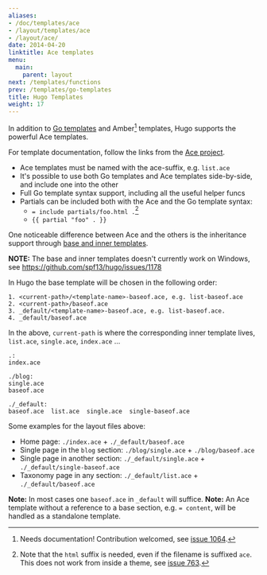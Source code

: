 ```yaml
---
aliases:
- /doc/templates/ace
- /layout/templates/ace
- /layout/ace/
date: 2014-04-20
linktitle: Ace templates
menu:
  main:
    parent: layout
next: /templates/functions
prev: /templates/go-templates
title: Hugo Templates
weight: 17
---
```


In addition to [Go templates](/templates/go-templates) and Amber[^needs-doc] templates, Hugo supports the powerful Ace templates.

For template documentation, follow the links from the [Ace project](https://github.com/yosssi/ace). 

* Ace templates must be named with the ace-suffix, e.g. `list.ace`
* It's possible to use both Go templates and Ace templates side-by-side, and include one into the other
* Full Go template syntax support, including all the useful helper funcs
* Partials can be included both with the Ace and the Go template syntax:
	* `= include partials/foo.html .`[^ace-theme]
	* `{{ partial "foo" . }}`


One noticeable difference between Ace and the others is the inheritance support through [base and inner templates](https://github.com/yosssi/ace/tree/master/examples/base_inner_template).

**NOTE:** The base and inner templates doesn't currently work on Windows, see https://github.com/spf13/hugo/issues/1178

In Hugo the base template will be chosen in the following order:

```
1. <current-path>/<template-name>-baseof.ace, e.g. list-baseof.ace
2. <current-path>/baseof.ace
3. _default/<template-name>-baseof.ace, e.g. list-baseof.ace.
4. _default/baseof.ace	
```

In the above, `current-path` is where the corresponding inner template lives, `list.ace`, `single.ace`, `index.ace` ...

```
.:
index.ace

./blog:
single.ace
baseof.ace

./_default:
baseof.ace  list.ace  single.ace  single-baseof.ace
```

Some examples for the layout files above:

* Home page: `./index.ace` +  `./_default/baseof.ace` 
* Single page in the `blog` section: `./blog/single.ace` +  `./blog/baseof.ace`
* Single page in another section: `./_default/single.ace` +  `./_default/single-baseof.ace`
* Taxonomy page in any section: `./_default/list.ace` +  `./_default/baseof.ace`

**Note:** In most cases one `baseof.ace` in `_default` will suffice.
**Note:** An Ace template without a reference to a base section, e.g. `= content`, will be handled as a standalone template.


[^ace-theme]: Note that the `html` suffix is needed, even if the filename is suffixed `ace`. This does not work from inside a theme, see [issue 763](https://github.com/spf13/hugo/issues/763).
[^needs-doc]: Needs documentation! Contribution welcomed, see [issue 1064](https://github.com/spf13/hugo/issues/1064).

